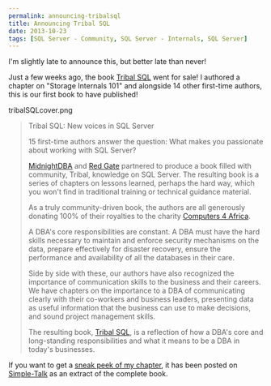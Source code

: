 ```yaml
---
permalink: announcing-tribalsql
title: Announcing Tribal SQL
date: 2013-10-23
tags: [SQL Server - Community, SQL Server - Internals, SQL Server]
---
```

I'm slightly late to announce this, but better late than never!

<!-- more -->

Just a few weeks ago, the book [Tribal SQL](http://www.amazon.com/Tribal-SQL-Tony-Davis/dp/1906434808/) went for sale! I authored a chapter on "Storage Internals 101" and alongside 14 other first-time authors, this is our first book to have published!

tribalSQLcover.png

<blockquote>Tribal SQL: New voices in SQL Server  
  
15 first-time authors answer the question: What makes you passionate about working with SQL Server?  
  
[MidnightDBA](http://midnightdba.itbookworm.com/) and [Red Gate](http://www.red-gate.com/) partnered to produce a book filled with community, Tribal, knowledge on SQL Server. The resulting book is a series of chapters on lessons learned, perhaps the hard way, which you won't find in traditional training or technical guidance material.  
  
As a truly community-driven book, the authors are all generously donating 100% of their royalties to the charity [Computers 4 Africa](http://www.computers4africa.org.uk/).  
  
A DBA's core responsibilities are constant. A DBA must have the hard skills necessary to maintain and enforce security mechanisms on the data, prepare effectively for disaster recovery, ensure the performance and availability of all the databases in their care.  
  
Side by side with these, our authors have also recognized the importance of communication skills to the business and their careers. We have chapters on the importance to a DBA of communicating clearly with their co-workers and business leaders, presenting data as useful information that the business can use to make decisions, and sound project management skills.  
  
The resulting book, [Tribal SQL](http://www.amazon.com/Tribal-SQL-Tony-Davis/dp/1906434808), is a reflection of how a DBA's core and long-standing responsibilities and what it means to be a DBA in today's businesses.</blockquote>

If you want to get a [sneak peek of my chapter](https://www.simple-talk.com/sql/database-administration/sql-server-storage-internals-101/), it has been posted on [Simple-Talk](https://www.simple-talk.com/sql/database-administration/sql-server-storage-internals-101/) as an extract of the complete book.
